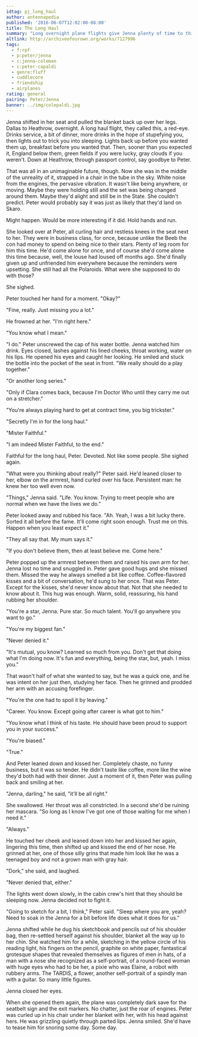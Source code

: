```yaml
---
idtag: pj_long_haul
author: antennapedia
published: '2016-06-07T12:02:00-08:00'
title: The Long Haul
summary: "Long overnight plane flights give Jenna plenty of time to think. Or brood."
altlink: http://archiveofourown.org/works/7127996
tags:
  - f:rpf
  - p:peter/jenna
  - c:jenna-coleman
  - c:peter-capaldi
  - genre:fluff
  - cuddlecore
  - friendship
  - airplanes
rating: general
pairing: Peter/Jenna
banner: ../img/colepaldi.jpg
---
```


Jenna shifted in her seat and pulled the blanket back up over her legs. Dallas to Heathrow, overnight. A long haul flight, they called this, a red-eye. Drinks service, a bit of dinner, more drinks in the hope of stupefying you, then lights out to trick you into sleeping. Lights back up before you wanted them up, breakfast before you wanted that. Then, sooner than you expected it, England below them, green fields if you were lucky, gray clouds if you weren't. Down at Heathrow, through passport control, say goodbye to Peter.

That was all in an unimaginable future, though. Now she was in the middle of the unreality of it, strapped in a chair in the tube in the sky. White noise from the engines, the pervasive vibration. It wasn't like being anywhere, or moving. Maybe they were holding still and the set was being changed around them. Maybe they'd alight and still be in the State. She couldn't predict. Peter would probably say it was just as likely that they'd land on Skaro.

Might happen. Would be more interesting if it did. Hold hands and run.

She looked over at Peter, all curling hair and restless knees in the seat next to her. They were in business class, for once, because unlike the Beeb the con had money to spend on being nice to their stars. Plenty of leg room for him this time. He'd come alone for once, and of course she'd come alone this time because, well, the louse had loused off months ago. She'd finally given up and unfriended him everywhere because the reminders were upsetting. She still had all the Polaroids. What were she supposed to do with those?

She sighed.

Peter touched her hand for a moment. "Okay?"

"Fine, really. Just missing you a lot."

He frowned at her. "I'm right here."

"You know what I mean."

"I do." Peter unscrewed the cap of his water bottle. Jenna watched him drink. Eyes closed, lashes against his lined cheeks, throat working, water on his lips. He opened his eyes and caught her looking. He smiled and stuck the bottle into the pocket of the seat in front. "We really should do a play together."

"Or another long series."

"Only if Clara comes back, because I'm Doctor Who until they carry me out on a stretcher."

"You're always playing hard to get at contract time, you big trickster."

"Secretly I'm in for the long haul."

"Mister Faithful."

"I am indeed Mister Faithful, to the end."

Faithful for the long haul, Peter. Devoted. Not like some people. She sighed again.

"What were you thinking about really?" Peter said. He'd leaned closer to her, elbow on the armrest, hand curled over his face. Persistent man: he knew her too well even now.

"Things," Jenna said. "Life. You know. Trying to meet people who are normal when we have the lives we do."

Peter looked away and rubbed his face. "Ah. Yeah, I was a bit lucky there. Sorted it all before the fame. It'll come right soon enough. Trust me on this. Happen when you least expect it."

"They all say that. My mum says it."

"If you don't believe them, then at least believe me. Come here."

Peter popped up the armrest between them and raised his own arm for her. Jenna lost no time and snuggled in. Peter gave good hugs and she missed them. Missed the way he always smelled a bit like coffee. Coffee-flavored kisses and a bit of conversation, he'd sung to her once. That was Peter. Except for the kisses, she'd never know about that. Not that she needed to know about it. This hug was enough. Warm, solid, reassuring, his hand rubbing her shoulder.

"You're a star, Jenna. Pure star. So much talent. You'll go anywhere you want to go."

"You're my biggest fan."

"Never denied it."

"It's mutual, you know? Learned so much from you. Don't get that doing what I'm doing now. It's fun and everything, being the star, but, yeah. I miss you."

That wasn't half of what she wanted to say, but he was a quick one, and he was intent on her just then, studying her face. Then he grinned and prodded her arm with an accusing forefinger.

"You're the one had to spoil it by leaving."

"Career. You know. Except going after career is what got to him."

"You know what I think of his taste. He should have been proud to support you in your success."

"You're biased."

"True."

And Peter leaned down and kissed her. Completely chaste, no funny business, but it was so tender. He didn't taste like coffee, more like the wine they'd both had with their dinner. Just a moment of it, then Peter was pulling back and smiling at her.

"Jenna, darling," he said, "it'll be all right."

She swallowed. Her throat was all constricted. In a second she'd be ruining her mascara. "So long as I know I've got one of those waiting for me when I need it."

"Always."

He touched her cheek and leaned down into her and kissed her again, lingering this time, then shifted up and kissed the end of her nose. He grinned at her, one of those silly grins that made him look like he was a teenaged boy and not a grown man with gray hair.

"Dork," she said, and laughed.

"Never denied that, either."

The lights went down slowly, in the cabin crew's hint that they should be sleeping now. Jenna decided not to fight it.

"Going to sketch for a bit, I think," Peter said. "Sleep where you are, yeah? Need to soak in the Jenna for a bit before life does what it does for us."

Jenna shifted while he dug his sketchbook and pencils out of his shoulder bag, then re-settled herself against his shoulder, blanket all the way up to her chin. She watched him for a while, sketching in the yellow circle of his reading light, his fingers on the pencil, graphite on white paper, fantastical grotesque shapes that revealed themselves as figures of men in hats, of a man with a nose she recognized as a self-portrait, of a round-faced woman with huge eyes who had to be her, a pixie who was Elaine, a robot with rubbery arms. The TARDIS, a flower, another self-portrait of a spindly man with a guitar. So many little figures.

Jenna closed her eyes.

When she opened them again, the plane was completely dark save for the seatbelt sign and the exit markers. No chatter, just the roar of engines. Peter was curled up in his chair under her blanket with her, with his head against hers. He was grizzling quietly through parted lips. Jenna smiled. She'd have to tease him for snoring some day. Some day.
